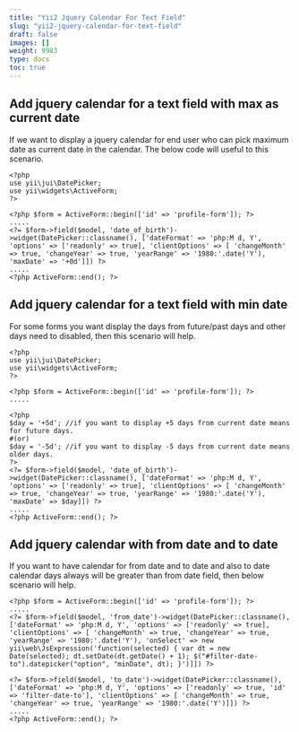 ```yaml
---
title: "Yii2 Jquery Calendar For Text Field"
slug: "yii2-jquery-calendar-for-text-field"
draft: false
images: []
weight: 9983
type: docs
toc: true
---
```


## Add jquery calendar for a text field with max as current date
If we want to display a jquery calendar for end user who can pick maximum date as current date in the calendar. The below code will useful to this scenario.

    <?php
    use yii\jui\DatePicker;
    use yii\widgets\ActiveForm;
    ?>
    
    <?php $form = ActiveForm::begin(['id' => 'profile-form']); ?>
    .....
    <?= $form->field($model, 'date_of_birth')->widget(DatePicker::classname(), ['dateFormat' => 'php:M d, Y', 'options' => ['readonly' => true], 'clientOptions' => [ 'changeMonth' => true, 'changeYear' => true, 'yearRange' => '1980:'.date('Y'), 'maxDate' => '+0d']]) ?>
    .....
    <?php ActiveForm::end(); ?>

## Add jquery calendar for a text field with min date
For some forms you want display the days from future/past days and other days need to disabled, then this scenario will help. 
    
    <?php
    use yii\jui\DatePicker;
    use yii\widgets\ActiveForm;
    ?>
    
    <?php $form = ActiveForm::begin(['id' => 'profile-form']); ?>
    .....
    
    <?php
    $day = '+5d'; //if you want to display +5 days from current date means for future days.
    #(or)
    $day = '-5d'; //if you want to display -5 days from current date means older days.
    ?>
    <?= $form->field($model, 'date_of_birth')->widget(DatePicker::classname(), ['dateFormat' => 'php:M d, Y', 'options' => ['readonly' => true], 'clientOptions' => [ 'changeMonth' => true, 'changeYear' => true, 'yearRange' => '1980:'.date('Y'), 'maxDate' => $day]]) ?>
    .....
    <?php ActiveForm::end(); ?>



## Add jquery calendar with from date and to date
If you want to have calendar for from date and to date and also to date calendar days always will be greater than from date field, then below scenario will help.
    
<?php
    use yii\jui\DatePicker;
    use yii\widgets\ActiveForm;
    ?>
    
    <?php $form = ActiveForm::begin(['id' => 'profile-form']); ?>
    .....
    <?= $form->field($model, 'from_date')->widget(DatePicker::classname(), ['dateFormat' => 'php:M d, Y', 'options' => ['readonly' => true], 'clientOptions' => [ 'changeMonth' => true, 'changeYear' => true, 'yearRange' => '1980:'.date('Y'), 'onSelect' => new yii\web\JsExpression('function(selected) { var dt = new Date(selected); dt.setDate(dt.getDate() + 1); $("#filter-date-to").datepicker("option", "minDate", dt); }')]]) ?>
    
    <?= $form->field($model, 'to_date')->widget(DatePicker::classname(), ['dateFormat' => 'php:M d, Y', 'options' => ['readonly' => true, 'id' => 'filter-date-to'], 'clientOptions' => [ 'changeMonth' => true, 'changeYear' => true, 'yearRange' => '1980:'.date('Y')]]) ?>
    .....
    <?php ActiveForm::end(); ?>

